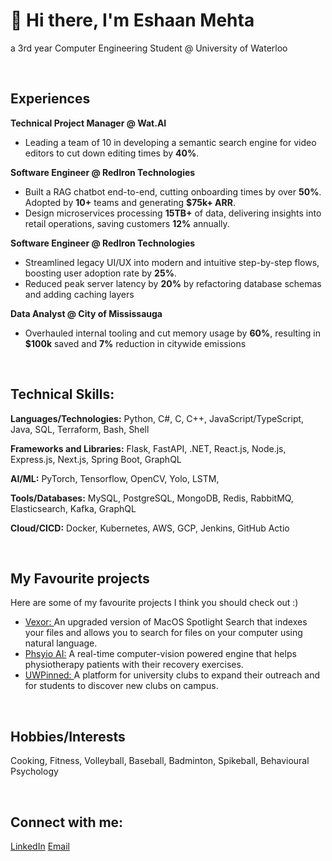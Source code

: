 # 👋 Hi there, I'm Eshaan Mehta 

a 3rd year Computer Engineering Student @ University of Waterloo

<br>

## Experiences

**Technical Project Manager @ Wat.AI**
  - Leading a team of 10 in developing a semantic search engine for video editors to cut down editing times by **40%**.

**Software Engineer @ RedIron Technologies**
  - Built a RAG chatbot end-to-end, cutting onboarding times by over **50%**. Adopted by **10+** teams and generating **$75k+ ARR**.
  - Design microservices processing **15TB+** of data, delivering insights into retail operations, saving customers **12%** annually.

**Software Engineer @ RedIron Technologies**
  - Streamlined legacy UI/UX into modern and intuitive step-by-step flows, boosting user adoption rate by **25%**.
  - Reduced peak server latency by **20%** by refactoring database schemas and adding caching layers

**Data Analyst @ City of Mississauga**
  - Overhauled internal tooling and cut memory usage by **60%**, resulting in **$100k** saved and **7%** reduction in citywide emissions

<br>

## Technical Skills:

**Languages/Technologies:** Python, C#, C, C++, JavaScript/TypeScript, Java, SQL, Terraform, Bash, Shell

**Frameworks and Libraries:** Flask, FastAPI, .NET, React.js, Node.js, Express.js, Next.js, Spring Boot, GraphQL

**AI/ML:** PyTorch, Tensorflow, OpenCV, Yolo, LSTM, 

**Tools/Databases:** MySQL, PostgreSQL, MongoDB, Redis, RabbitMQ, Elasticsearch, Kafka, GraphQL

**Cloud/CICD:** Docker, Kubernetes, AWS, GCP, Jenkins, GitHub Actio

<br>

## My Favourite projects

Here are some of my favourite projects I think you should check out :)
- [Vexor: ](https://github.com/eshaan-mehta/Vexor) An upgraded version of MacOS Spotlight Search that indexes your files and allows you to search for files on your computer using natural language.
- [Phsyio AI:](https://github.com/eshaan-mehta/Physio-AI) A real-time computer-vision powered engine that helps physiotherapy patients with their recovery exercises.
- [UWPinned: ](https://github.com/eshaan-mehta/UWPinned) A platform for university clubs to expand their outreach and for students to discover new clubs on campus.

<br>

## Hobbies/Interests
Cooking, Fitness, Volleyball, Baseball, Badminton, Spikeball, Behavioural Psychology

<br>

## Connect with me:
[LinkedIn](https://www.linkedin.com/in/eshaan-mehta-136a6924b/) [Email](mailto:eshaanm.mehta@gmail.com)

<!--
**eshaan-mehta/eshaan-mehta** is a ✨ _special_ ✨ repository because its `README.md` (this file) appears on your GitHub profile.

Here are some ideas to get you started:

- 🔭 I’m currently working on ...
- 🌱 I’m currently learning ...
- 👯 I’m looking to collaborate on ...
- 🤔 I’m looking for help with ...
- 💬 Ask me about ...
- 📫 How to reach me: ...
- 😄 Pronouns: ...
- ⚡ Fun fact: ...
-->
